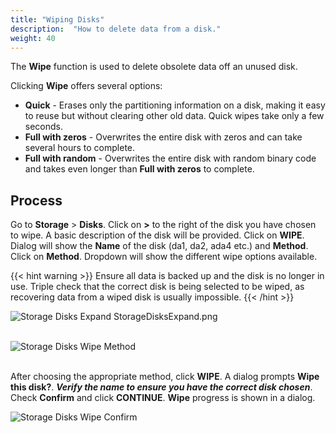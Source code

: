 ```yaml
---
title: "Wiping Disks"
description:  "How to delete data from a disk."
weight: 40
---
```


The **Wipe** function is used to delete obsolete data off an unused disk.

Clicking **Wipe** offers several options:

- **Quick** - Erases only the partitioning information on a disk, making it easy to reuse but without clearing other old data. Quick wipes take only a few seconds.
- **Full with zeros** -  Overwrites the entire disk with zeros and can take several hours to complete.
- **Full with random** - Overwrites the entire disk with random binary code and takes even longer than **Full with zeros** to complete.

## Process

Go to **Storage** > **Disks**. Click on **>** to the right of the disk you have chosen to wipe. A basic description of the disk will be provided.  Click on **WIPE**.
Dialog will show the **Name** of the disk (da1, da2, ada4 etc.) and **Method**.  Click on **Method**. Dropdown will show the different wipe options available.

{{< hint warning >}}
Ensure all data is backed up and the disk is no longer in use. Triple check that the correct disk is being selected to be wiped, as recovering data from a wiped disk is usually impossible.
{{< /hint >}}

![Storage Disks Expand](/images/CORE/12.0/StorageDisksExpand.png "Storage Disks Expand")
StorageDisksExpand.png
<br><br>

![Storage Disks Wipe Method](/images/CORE/12.0/StorageDisksWipeMethod.png "Storage Disks Wipe Method")
<br><br>

After choosing the appropriate method, click **WIPE**.  A dialog prompts **Wipe this disk?**.  ***Verify the name to ensure you have the correct disk chosen***. Check **Confirm** and click **CONTINUE**.  **Wipe** progress is shown in a dialog.

![Storage Disks Wipe Confirm](/images/CORE/12.0/StorageDisksWipeConfirm.png "Storage Disks Wipe Confirm")
<br><br>
